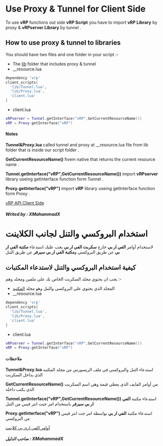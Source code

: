 # Use Proxy & Tunnel for Client Side
To use **vRP** functions out side **vRP Script** you have to import **vRP Library** by proxy & **vRPserver Library** by  tunnel .
## How to use proxy & tunnel to libraries
You should have two files and one folder in your script :-
* The [lib](https://cdn.discordapp.com/attachments/747382082472247316/751187236539596900/lib.zip) folder that includes proxy & tunnel
* __resource.lua
```lua
dependency 'vrp'
client_scripts{ 
  'lib/Tunnel.lua',
  'lib/Proxy.lua',
  'client.lua'
}
```
* client.lua
```lua
vRPserver = Tunnel.getInterface("vRP",GetCurrentResourceName())
vRP = Proxy.getInterface("vRP")
```
#### Notes
**Tunnel&Proxy.lua** called tunnel and proxy at __resource.lua file from lib folder that is inside our script folder .

**GetCurrentResourceName()** fivem native that returns the current resource name .

**Tunnel.getInterface("vRP",GetCurrentResourceName())** import **vRPserver** library useing getInterface function form Tunnel .

**Proxy.getInterface("vRP")** import **vRP** library useing getInterface function form Proxy .

[vRP API Client Side](https://github.com/XMahammadX/Tutorials/tree/master/vRP%20Documentation/Client-Side)

##### Writed by : XMahammadX

# استخدام البروكسي والتنل لجانب الكلاينت
لاستخدام أوامر **الفي ار بي** خارج **سكربت الفي ار بي** يجب عليك استدعاء **مكتبة الفي ار بي** عن طريق البروكسي و**مكتبة الفي ار بي سيرفر** عن طريق التنل
## كيفية استخدام البروكسي والتنل لاستدعاء المكتبات
يجب ان يحتوي مجلد السكربت الخاص بك على ملفين ومجلد وهم :-
* المجلد الذي يحتوي على البروكسي والتنل وهو مجلد [المكتبه](https://cdn.discordapp.com/attachments/747382082472247316/751187236539596900/lib.zip)
* __resource.lua
```lua
dependency 'vrp'
client_scripts{ 
  'lib/Tunnel.lua',
  'lib/Proxy.lua',
  'client.lua'
}
```
* client.lua
```lua
vRPserver = Tunnel.getInterface("vRP",GetCurrentResourceName())
vRP = Proxy.getInterface("vRP")
```
#### ملاحظات
**Tunnel&Proxy.lua** استدعاء التنل والبروكسي في ملف الريسورس من مجلد المكتبه الذي بداخل السكربت

**GetCurrentResourceName()** من أوامر الفايف الذي يعطي قيمة وهي اسم السكربت الذي يكتب داخله 

**Tunnel.getInterface("vRP",GetCurrentResourceName())** استدعاء مكتبة **الفي ار بي سيرفر** باستخدام امر جيت انتر فيس من التنل

**Proxy.getInterface("vRP")** استدعاء مكتبة **الفي ار بي** بواسطة امر جت انتر فيس من البروكسي

[أوامر الفي اري بي كلاينت](https://github.com/XMahammadX/Tutorials/tree/master/vRP%20Documentation/Client-Side)

##### صاحب الدليل : XMahammadX
